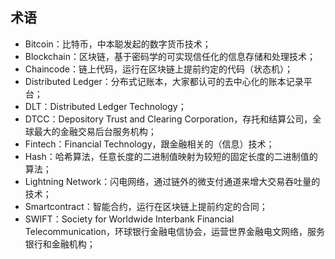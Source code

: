 ## 术语

* Bitcoin：比特币，中本聪发起的数字货币技术；
* Blockchain：区块链，基于密码学的可实现信任化的信息存储和处理技术；
* Chaincode：链上代码，运行在区块链上提前约定的代码（状态机）；
* Distributed Ledger：分布式记账本，大家都认可的去中心化的账本记录平台；
* DLT：Distributed Ledger Technology；
* DTCC：Depository Trust and Clearing Corporation，存托和结算公司，全球最大的金融交易后台服务机构；
* Fintech：Financial Technology，跟金融相关的（信息）技术；
* Hash：哈希算法，任意长度的二进制值映射为较短的固定长度的二进制值的算法；
* Lightning Network：闪电网络，通过链外的微支付通道来增大交易吞吐量的技术；
* Smartcontract：智能合约，运行在区块链上提前约定的合同；
* SWIFT：Society for Worldwide Interbank Financial Telecommunication，环球银行金融电信协会，运营世界金融电文网络，服务银行和金融机构；
